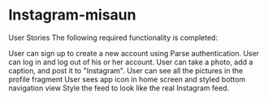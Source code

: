 # Instagram-misaun




User Stories
The following required functionality is completed:

 User can sign up to create a new account using Parse authentication.
 User can log in and log out of his or her account.
 User can take a photo, add a caption, and post it to "Instagram".
 User can see all the pictures in the profile fragment
 User sees app icon in home screen and styled bottom navigation view
 Style the feed to look like the real Instagram feed.




